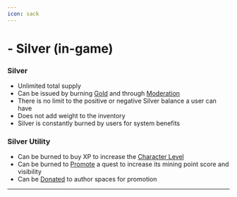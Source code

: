 ```yaml
---
icon: sack
---
```


# - Silver (in-game)

### Silver

* Unlimited total supply
* Can be issued by burning [Gold](gold-in-game.md) and through [Moderation](../moderating/majority-wins.md)
* There is no limit to the positive or negative Silver balance a user can have
* Does not add weight to the inventory
* Silver is constantly burned by users for system benefits

### Silver Utility

* Can be burned to buy XP to increase the [Character Level](../mining/character.md)
* Can be burned to [Promote](../authoring/promotion.md) a quest to increase its mining point score and visibility
* Can be [Donated](../authoring/author-spaces.md) to author spaces for promotion

***
